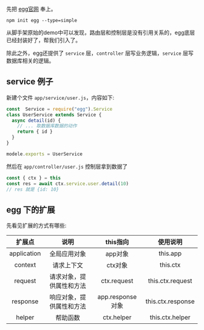 先把 [egg官网](https://eggjs.org/zh-cn/intro/quickstart.html) 奉上。

```
npm init egg --type=simple
```

从脚手架原始的demo中可以发现，路由层和控制层是没有引用关系的，egg底层已经封装好了，帮我们引入了。

除此之外，egg还提供了 `service` 层，`controller` 层写业务逻辑，`service` 层写数据库相关的逻辑。

## service 例子
新建个文件 `app/service/user.js`，内容如下:
```js
const  Service = require("egg").Service
class UserService extends Service {
  async detail(id) {
    // ... 取数据库数据的动作
    return { id } 
  }
}

modele.exports = UserService
```
然后在 `app/controller/user.js` 控制层拿到数据了
```js
const { ctx } = this
const res = await ctx.service.user.detail(10)
// res 就是 {id: 10}
```

## egg 下的扩展
先看见扩展的方式有哪些:

扩展点|说明|this指向|使用说明
:--:|:--:|:--:|:--:|
application|全局应用对象|app对象|this.app
context|请求上下文|ctx对象|this.ctx
request|请求对象，提供属性和方法|ctx.request|this.ctx.request
response|响应对象，提供属性和方法|app.response对象|this.ctx.response
helper|帮助函数|ctx.helper|this.ctx.helper

